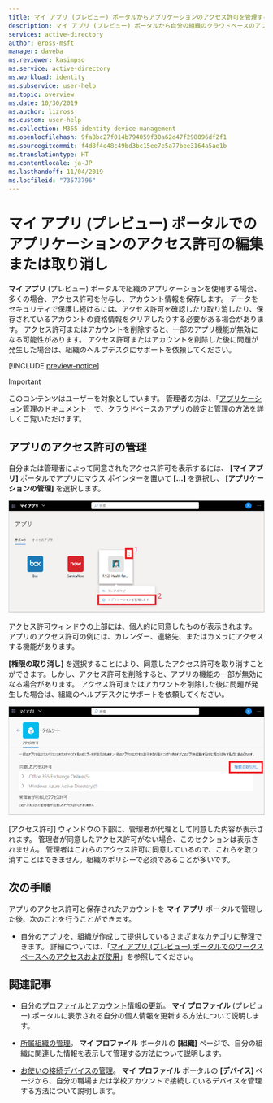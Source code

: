 ```yaml
---
title: マイ アプリ (プレビュー) ポータルからアプリケーションのアクセス許可を管理する - Azure Active Directory | Microsoft Docs
description: マイ アプリ (プレビュー) ポータルから自分の組織のクラウドベースのアプリに対するアプリケーションのアクセス許可を管理する方法について学習します。
services: active-directory
author: eross-msft
manager: daveba
ms.reviewer: kasimpso
ms.service: active-directory
ms.workload: identity
ms.subservice: user-help
ms.topic: overview
ms.date: 10/30/2019
ms.author: lizross
ms.custom: user-help
ms.collection: M365-identity-device-management
ms.openlocfilehash: 9fa8bc27f014b794059f30a62d47f298096df2f1
ms.sourcegitcommit: f4d8f4e48c49bd3bc15ee7e5a77bee3164a5ae1b
ms.translationtype: HT
ms.contentlocale: ja-JP
ms.lasthandoff: 11/04/2019
ms.locfileid: "73573796"
---
```

# <a name="edit-or-revoke-application-permissions-in-the-my-apps-preview-portal"></a>マイ アプリ (プレビュー) ポータルでのアプリケーションのアクセス許可の編集または取り消し

**マイ アプリ** (プレビュー) ポータルで組織のアプリケーションを使用する場合、多くの場合、アクセス許可を付与し、アカウント情報を保存します。 データをセキュリティで保護し続けるには、アクセス許可を確認したり取り消したり、保存されているアカウントの資格情報をクリアしたりする必要がある場合があります。 アクセス許可またはアカウントを削除すると、一部のアプリ機能が無効になる可能性があります。 アクセス許可またはアカウントを削除した後に問題が発生した場合は、組織のヘルプデスクにサポートを依頼してください。

[!INCLUDE [preview-notice](../../../includes/active-directory-end-user-my-apps-and-workspaces.md)]

>[!Important]
>このコンテンツはユーザーを対象としています。 管理者の方は、「[アプリケーション管理のドキュメント](https://docs.microsoft.com/azure/active-directory/manage-apps/access-panel-workspaces)」で、クラウドベースのアプリの設定と管理の方法を詳しくご覧いただけます。

## <a name="manage-app-permissions"></a>アプリのアクセス許可の管理

自分または管理者によって同意されたアクセス許可を表示するには、 **[マイ アプリ]** ポータルでアプリにマウス ポインターを置いて **[...]** を選択し、 **[アプリケーションの管理]** を選択します。

![マイ アプリ ポータルでのアプリケーションの管理](media/my-applications-portal-permissions-saved-accounts/manage-your-application.png)

アクセス許可ウィンドウの上部には、個人的に同意したものが表示されます。 アプリのアクセス許可の例には、カレンダー、連絡先、またはカメラにアクセスする機能があります。

**[権限の取り消し]** を選択することにより、同意したアクセス許可を取り消すことができます。しかし、アクセス許可を削除すると、アプリの機能の一部が無効になる場合があります。 アクセス許可またはアカウントを削除した後に問題が発生した場合は、組織のヘルプデスクにサポートを依頼してください。

![マイ アプリ ポータルでアプリケーションのアクセス許可を取り消す](media/my-applications-portal-permissions-saved-accounts/revoke-permissions.png)

[アクセス許可] ウィンドウの下部に、管理者が代理として同意した内容が表示されます。 管理者が同意したアクセス許可がない場合、このセクションは表示されません。 管理者はこれらのアクセス許可に同意しているので、これらを取り消すことはできません。組織のポリシーで必須であることが多いです。

## <a name="next-steps"></a>次の手順

アプリのアクセス許可と保存されたアカウントを **マイ アプリ** ポータルで管理した後、次のことを行うことができます。

- 自分のアプリを、組織が作成して提供しているさまざまなカテゴリに整理できます。 詳細については、「[マイ アプリ (プレビュー) ポータルでのワークスペースへのアクセスおよび使用](my-applications-portal-workspaces.md)」を参照してください。

## <a name="related-articles"></a>関連記事

- [自分のプロファイルとアカウント情報の更新](my-account-portal-overview.md)。 **マイ プロファイル** (プレビュー) ポータルに表示される自分の個人情報を更新する方法について説明します。

- [所属組織の管理](my-account-portal-organizations-page.md)。 **マイ プロファイル** ポータルの **[組織]** ページで、自分の組織に関連した情報を表示して管理する方法について説明します。

- [お使いの接続デバイスの管理](my-account-portal-devices-page.md)。 **マイ プロファイル** ポータルの **[デバイス]** ページから、自分の職場または学校アカウントで接続しているデバイスを管理する方法について説明します。
